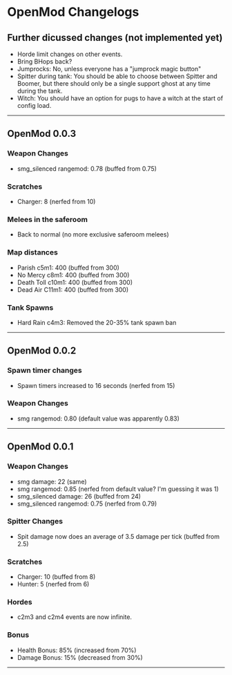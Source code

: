 # OpenMod Changelogs

## Further dicussed changes (not implemented yet)
- Horde limit changes on other events.
- Bring BHops back?
- Jumprocks: No, unless everyone has a "jumprock magic button"
- Spitter during tank: You should be able to choose between Spitter and Boomer, but there should
  only be a single support ghost at any time during the tank.
- Witch: You should have an option for pugs to have a witch at the start of config load.

---

## OpenMod 0.0.3

### Weapon Changes
- smg_silenced rangemod: 0.78 (buffed from 0.75)

### Scratches
- Charger: 8 (nerfed from 10)

### Melees in the saferoom
- Back to normal (no more exclusive saferoom melees)

### Map distances
- Parish c5m1: 400 (buffed from 300)
- No Mercy c8m1: 400 (buffed from 300) 
- Death Toll c10m1: 400 (buffed from 300)
- Dead Air C11m1: 400 (buffed from 300)

### Tank Spawns
- Hard Rain c4m3: Removed the 20-35% tank spawn ban

---

## OpenMod 0.0.2

### Spawn timer changes
- Spawn timers increased to 16 seconds (nerfed from 15)

### Weapon Changes
- smg rangemod: 0.80 (default value was apparently 0.83)

---

## OpenMod 0.0.1

### Weapon Changes
- smg damage: 22 (same)   
- smg rangemod: 0.85 (nerfed from default value? I'm guessing it was 1)   
- smg_silenced damage: 26 (buffed from 24)  
- smg_silenced rangemod: 0.75 (nerfed from 0.79)  

### Spitter Changes
- Spit damage now does an average of 3.5 damage per tick (buffed from 2.5)  

### Scratches
- Charger: 10 (buffed from 8)  
- Hunter: 5 (nerfed from 6)  

### Hordes
- c2m3 and c2m4 events are now infinite.  

### Bonus
- Health Bonus: 85% (increased from 70%)
- Damage Bonus: 15% (decreased from 30%)

---

